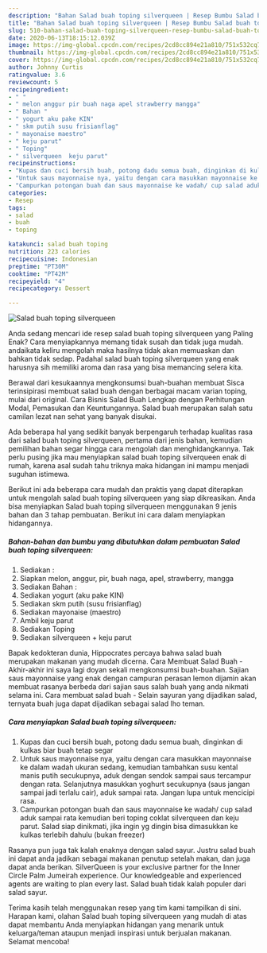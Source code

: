 ```yaml
---
description: "Bahan Salad buah toping silverqueen | Resep Bumbu Salad buah toping silverqueen Yang Enak Dan Mudah"
title: "Bahan Salad buah toping silverqueen | Resep Bumbu Salad buah toping silverqueen Yang Enak Dan Mudah"
slug: 510-bahan-salad-buah-toping-silverqueen-resep-bumbu-salad-buah-toping-silverqueen-yang-enak-dan-mudah
date: 2020-06-13T18:15:12.039Z
image: https://img-global.cpcdn.com/recipes/2cd8cc894e21a810/751x532cq70/salad-buah-toping-silverqueen-foto-resep-utama.jpg
thumbnail: https://img-global.cpcdn.com/recipes/2cd8cc894e21a810/751x532cq70/salad-buah-toping-silverqueen-foto-resep-utama.jpg
cover: https://img-global.cpcdn.com/recipes/2cd8cc894e21a810/751x532cq70/salad-buah-toping-silverqueen-foto-resep-utama.jpg
author: Johnny Curtis
ratingvalue: 3.6
reviewcount: 5
recipeingredient:
- " "
- " melon anggur pir buah naga apel strawberry mangga"
- " Bahan "
- " yogurt aku pake KIN"
- " skm putih susu frisianflag"
- " mayonaise maestro"
- " keju parut"
- " Toping"
- " silverqueen  keju parut"
recipeinstructions:
- "Kupas dan cuci bersih buah, potong dadu semua buah, dinginkan di kulkas biar buah tetap segar"
- "Untuk saus mayonnaise nya, yaitu dengan cara masukkan mayonnaise ke dalam wadah ukuran sedang, kemudian tambahkan susu kental manis putih secukupnya, aduk dengan sendok sampai saus tercampur dengan rata. Selanjutnya masukkan yoghurt secukupnya (saus jangan sampai jadi terlalu cair), aduk sampai rata. Jangan lupa untuk mencicipi rasa."
- "Campurkan potongan buah dan saus mayonnaise ke wadah/ cup salad aduk sampai rata kemudian beri toping coklat silverqueen dan keju parut. Salad siap dinikmati, jika ingin yg dingin bisa dimasukkan ke kulkas terlebih dahulu (bukan freezer)"
categories:
- Resep
tags:
- salad
- buah
- toping

katakunci: salad buah toping 
nutrition: 223 calories
recipecuisine: Indonesian
preptime: "PT30M"
cooktime: "PT42M"
recipeyield: "4"
recipecategory: Dessert

---
```



![Salad buah toping silverqueen](https://img-global.cpcdn.com/recipes/2cd8cc894e21a810/751x532cq70/salad-buah-toping-silverqueen-foto-resep-utama.jpg)

Anda sedang mencari ide resep salad buah toping silverqueen yang Paling Enak? Cara menyiapkannya memang tidak susah dan tidak juga mudah. andaikata keliru mengolah maka hasilnya tidak akan memuaskan dan bahkan tidak sedap. Padahal salad buah toping silverqueen yang enak harusnya sih memiliki aroma dan rasa yang bisa memancing selera kita.

Berawal dari kesukaannya mengkonsumsi buah-buahan membuat Sisca terinsipirasi membuat salad buah dengan berbagai macam varian toping, mulai dari original. Cara Bisnis Salad Buah Lengkap dengan Perhitungan Modal, Pemasukan dan Keuntungannya. Salad buah merupakan salah satu camilan lezat nan sehat yang banyak disukai.

Ada beberapa hal yang sedikit banyak berpengaruh terhadap kualitas rasa dari salad buah toping silverqueen, pertama dari jenis bahan, kemudian pemilihan bahan segar hingga cara mengolah dan menghidangkannya. Tak perlu pusing jika mau menyiapkan salad buah toping silverqueen enak di rumah, karena asal sudah tahu triknya maka hidangan ini mampu menjadi suguhan istimewa.


Berikut ini ada beberapa cara mudah dan praktis yang dapat diterapkan untuk mengolah salad buah toping silverqueen yang siap dikreasikan. Anda bisa menyiapkan Salad buah toping silverqueen menggunakan 9 jenis bahan dan 3 tahap pembuatan. Berikut ini cara dalam menyiapkan hidangannya.

<!--inarticleads1-->

##### Bahan-bahan dan bumbu yang dibutuhkan dalam pembuatan Salad buah toping silverqueen:

1. Sediakan  :
1. Siapkan  melon, anggur, pir, buah naga, apel, strawberry, mangga
1. Sediakan  Bahan :
1. Sediakan  yogurt (aku pake KIN)
1. Sediakan  skm putih (susu frisianflag)
1. Sediakan  mayonaise (maestro)
1. Ambil  keju parut
1. Sediakan  Toping
1. Sediakan  silverqueen + keju parut


Bapak kedokteran dunia, Hippocrates percaya bahwa salad buah merupakan makanan yang mudah dicerna. Cara Membuat Salad Buah - Akhir-akhir ini saya lagi doyan sekali mengkonsumsi buah-buahan. Sajian saus mayonnaise yang enak dengan campuran perasan lemon dijamin akan membuat rasanya berbeda dari sajian saus salah buah yang anda nikmati selama ini. Cara membuat salad buah - Selain sayuran yang dijadikan salad, ternyata buah juga dapat dijadikan sebagai salad lho teman. 

<!--inarticleads2-->

##### Cara menyiapkan Salad buah toping silverqueen:

1. Kupas dan cuci bersih buah, potong dadu semua buah, dinginkan di kulkas biar buah tetap segar
1. Untuk saus mayonnaise nya, yaitu dengan cara masukkan mayonnaise ke dalam wadah ukuran sedang, kemudian tambahkan susu kental manis putih secukupnya, aduk dengan sendok sampai saus tercampur dengan rata. Selanjutnya masukkan yoghurt secukupnya (saus jangan sampai jadi terlalu cair), aduk sampai rata. Jangan lupa untuk mencicipi rasa.
1. Campurkan potongan buah dan saus mayonnaise ke wadah/ cup salad aduk sampai rata kemudian beri toping coklat silverqueen dan keju parut. Salad siap dinikmati, jika ingin yg dingin bisa dimasukkan ke kulkas terlebih dahulu (bukan freezer)


Rasanya pun juga tak kalah enaknya dengan salad sayur. Justru salad buah ini dapat anda jadikan sebagai makanan penutup setelah makan, dan juga dapat anda berikan. SilverQueen is your exclusive partner for the Inner Circle Palm Jumeirah experience. Our knowledgeable and experienced agents are waiting to plan every last. Salad buah tidak kalah populer dari salad sayur. 

Terima kasih telah menggunakan resep yang tim kami tampilkan di sini. Harapan kami, olahan Salad buah toping silverqueen yang mudah di atas dapat membantu Anda menyiapkan hidangan yang menarik untuk keluarga/teman ataupun menjadi inspirasi untuk berjualan makanan. Selamat mencoba!
